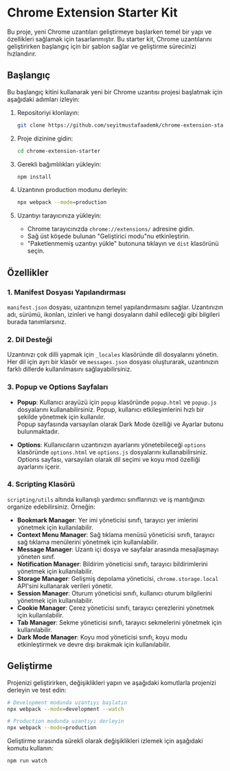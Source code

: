 # Chrome Extension Starter Kit
Bu proje, yeni Chrome uzantıları geliştirmeye başlarken temel bir yapı ve özellikleri 
sağlamak için tasarlanmıştır. Bu starter kit, Chrome uzantılarını geliştirirken başlangıç 
için bir şablon sağlar ve geliştirme sürecinizi hızlandırır.

## Başlangıç
Bu başlangıç kitini kullanarak yeni bir Chrome uzantısı projesi başlatmak için aşağıdaki
 adımları izleyin:

1. Repositoriyi klonlayın:
    ```bash
    git clone https://github.com/seyitmustafaademk/chrome-extension-starter-kit
    ```

2. Proje dizinine gidin:
    ```bash
    cd chrome-extension-starter
    ```

3. Gerekli bağımlılıkları yükleyin:
    ```bash
    npm install
    ```

4. Uzantının production modunu derleyin:
    ```bash
    npx webpack --mode=production
    ```

5. Uzantıyı tarayıcınıza yükleyin:
    - Chrome tarayıcınızda `chrome://extensions/` adresine gidin.
    - Sağ üst köşede bulunan "Geliştirici modu"nu etkinleştirin.
    - "Paketlenmemiş uzantıyı yükle" butonuna tıklayın ve `dist` klasörünü seçin.
    



## Özellikler

### 1. Manifest Dosyası Yapılandırması
`manifest.json` dosyası, uzantınızın temel yapılandırmasını sağlar. Uzantınızın adı, sürümü, 
ikonları, izinleri ve hangi dosyaların dahil edileceği gibi bilgileri burada tanımlarsınız.

### 2. Dil Desteği
Uzantınızı çok dilli yapmak için `_locales` klasöründe dil dosyalarını yönetin. Her dil için 
ayrı bir klasör ve `messages.json` dosyası oluşturarak, uzantınızın farklı dillerde 
kullanılmasını sağlayabilirsiniz.

### 3. Popup ve Options Sayfaları
- **Popup**: Kullanıcı arayüzü için `popup` klasöründe `popup.html` ve `popup.js` dosyalarını 
 kullanabilirsiniz. Popup, kullanıcı etkileşimlerini hızlı bir şekilde yönetmek için kullanılır.   
 Popup sayfasında varsayılan olarak Dark Mode özelliği ve Ayarlar butonu bulunmaktadır.  

- **Options**: Kullanıcıların uzantınızın ayarlarını yönetebileceği `options` klasöründe 
 `options.html` ve `options.js` dosyalarını kullanabilirsiniz.  
  Options sayfası, varsayılan olarak dil seçimi ve koyu mod özelliği ayarlarını içerir.
 

### 4. Scripting Klasörü

`scripting/utils` altında kullanışlı yardımcı sınıflarınızı ve iş mantığınızı organize 
 edebilirsiniz. Örneğin:

- **Bookmark Manager**: Yer imi yöneticisi sınıfı, tarayıcı yer imlerini yönetmek için 
 kullanılabilir.
- **Context Menu Manager**: Sağ tıklama menüsü yöneticisi sınıfı, tarayıcı sağ tıklama 
 menülerini yönetmek için kullanılabilir.
- **Message Manager**: Uzantı içi dosya ve sayfalar arasında mesajlaşmayı yöneten sınıf.
- **Notification Manager**: Bildirim yöneticisi sınıfı, tarayıcı bildirimlerini yönetmek 
 için kullanılabilir.
- **Storage Manager**: Gelişmiş depolama yöneticisi, `chrome.storage.local` API'sini 
 kullanarak verileri yönetir.
- **Session Manager**: Oturum yöneticisi sınıfı, kullanıcı oturum bilgilerini yönetmek 
 için kullanılabilir.
- **Cookie Manager**: Çerez yöneticisi sınıfı, tarayıcı çerezlerini yönetmek için 
 kullanılabilir.
- **Tab Manager**: Sekme yöneticisi sınıfı, tarayıcı sekmelerini yönetmek için 
 kullanılabilir.
- **Dark Mode Manager**: Koyu mod yöneticisi sınıfı, koyu modu etkinleştirmek ve 
 devre dışı bırakmak için kullanılabilir.


## Geliştirme
Projenizi geliştirirken, değişiklikleri yapın ve aşağıdaki komutlarla projenizi derleyin 
ve test edin:

```bash
# Development modunda uzantıyı başlatın
npx webpack --mode=development --watch
```

```bash
# Production modunda uzantıyı derleyin
npx webpack --mode=production
```

Geliştirme sırasında sürekli olarak değişiklikleri izlemek için aşağıdaki komutu kullanın:
```bash
npm run watch
```